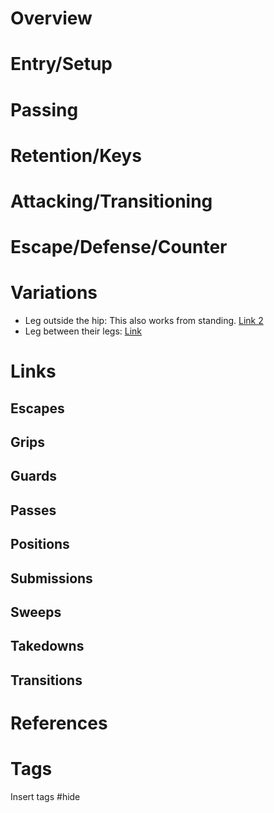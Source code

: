 # Overview
# Entry/Setup
# Passing
# Retention/Keys
# Attacking/Transitioning
# Escape/Defense/Counter
# Variations
- Leg outside the hip: This also works from standing. [Link 2](https://www.instagram.com/cameron.lepage/reel/C3nJeBWMoLq/)
- Leg between their legs: [Link](https://www.youtube.com/shorts/X6rJQDXRD60)
# Links
## Escapes
## Grips
## Guards
## Passes
## Positions
## Submissions
## Sweeps
## Takedowns
## Transitions

# References
# Tags
Insert tags #hide